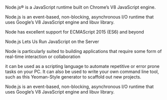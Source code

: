 Node.js® is a JavaScript runtime built on Chrome’s V8 JavaScript engine.

Node.js is an event-based, non-blocking, asynchronous I/O runtime that uses Google’s V8 JavaScript engine and libuv library.

Node has excellent support for ECMAScript 2015 (ES6) and beyond

Node.js Lets Us Run JavaScript on the Server

Node is particularly suited to building applications that require some form of real-time interaction or collaboration

 it can be used as a scripting language to automate repetitive or error prone tasks on your PC. It can also be used to write your own command line tool, such as this Yeoman-Style generator to scaffold out new projects.

 Node.js is an event-based, non-blocking, asynchronous I/O runtime that uses Google’s V8 JavaScript engine and libuv library.